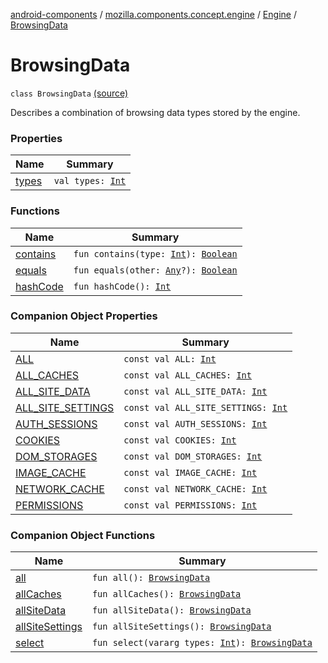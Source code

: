 [android-components](../../../index.md) / [mozilla.components.concept.engine](../../index.md) / [Engine](../index.md) / [BrowsingData](./index.md)

# BrowsingData

`class BrowsingData` [(source)](https://github.com/mozilla-mobile/android-components/blob/master/components/concept/engine/src/main/java/mozilla/components/concept/engine/Engine.kt#L29)

Describes a combination of browsing data types stored by the engine.

### Properties

| Name | Summary |
|---|---|
| [types](types.md) | `val types: `[`Int`](https://kotlinlang.org/api/latest/jvm/stdlib/kotlin/-int/index.html) |

### Functions

| Name | Summary |
|---|---|
| [contains](contains.md) | `fun contains(type: `[`Int`](https://kotlinlang.org/api/latest/jvm/stdlib/kotlin/-int/index.html)`): `[`Boolean`](https://kotlinlang.org/api/latest/jvm/stdlib/kotlin/-boolean/index.html) |
| [equals](equals.md) | `fun equals(other: `[`Any`](https://kotlinlang.org/api/latest/jvm/stdlib/kotlin/-any/index.html)`?): `[`Boolean`](https://kotlinlang.org/api/latest/jvm/stdlib/kotlin/-boolean/index.html) |
| [hashCode](hash-code.md) | `fun hashCode(): `[`Int`](https://kotlinlang.org/api/latest/jvm/stdlib/kotlin/-int/index.html) |

### Companion Object Properties

| Name | Summary |
|---|---|
| [ALL](-a-l-l.md) | `const val ALL: `[`Int`](https://kotlinlang.org/api/latest/jvm/stdlib/kotlin/-int/index.html) |
| [ALL_CACHES](-a-l-l_-c-a-c-h-e-s.md) | `const val ALL_CACHES: `[`Int`](https://kotlinlang.org/api/latest/jvm/stdlib/kotlin/-int/index.html) |
| [ALL_SITE_DATA](-a-l-l_-s-i-t-e_-d-a-t-a.md) | `const val ALL_SITE_DATA: `[`Int`](https://kotlinlang.org/api/latest/jvm/stdlib/kotlin/-int/index.html) |
| [ALL_SITE_SETTINGS](-a-l-l_-s-i-t-e_-s-e-t-t-i-n-g-s.md) | `const val ALL_SITE_SETTINGS: `[`Int`](https://kotlinlang.org/api/latest/jvm/stdlib/kotlin/-int/index.html) |
| [AUTH_SESSIONS](-a-u-t-h_-s-e-s-s-i-o-n-s.md) | `const val AUTH_SESSIONS: `[`Int`](https://kotlinlang.org/api/latest/jvm/stdlib/kotlin/-int/index.html) |
| [COOKIES](-c-o-o-k-i-e-s.md) | `const val COOKIES: `[`Int`](https://kotlinlang.org/api/latest/jvm/stdlib/kotlin/-int/index.html) |
| [DOM_STORAGES](-d-o-m_-s-t-o-r-a-g-e-s.md) | `const val DOM_STORAGES: `[`Int`](https://kotlinlang.org/api/latest/jvm/stdlib/kotlin/-int/index.html) |
| [IMAGE_CACHE](-i-m-a-g-e_-c-a-c-h-e.md) | `const val IMAGE_CACHE: `[`Int`](https://kotlinlang.org/api/latest/jvm/stdlib/kotlin/-int/index.html) |
| [NETWORK_CACHE](-n-e-t-w-o-r-k_-c-a-c-h-e.md) | `const val NETWORK_CACHE: `[`Int`](https://kotlinlang.org/api/latest/jvm/stdlib/kotlin/-int/index.html) |
| [PERMISSIONS](-p-e-r-m-i-s-s-i-o-n-s.md) | `const val PERMISSIONS: `[`Int`](https://kotlinlang.org/api/latest/jvm/stdlib/kotlin/-int/index.html) |

### Companion Object Functions

| Name | Summary |
|---|---|
| [all](all.md) | `fun all(): `[`BrowsingData`](./index.md) |
| [allCaches](all-caches.md) | `fun allCaches(): `[`BrowsingData`](./index.md) |
| [allSiteData](all-site-data.md) | `fun allSiteData(): `[`BrowsingData`](./index.md) |
| [allSiteSettings](all-site-settings.md) | `fun allSiteSettings(): `[`BrowsingData`](./index.md) |
| [select](select.md) | `fun select(vararg types: `[`Int`](https://kotlinlang.org/api/latest/jvm/stdlib/kotlin/-int/index.html)`): `[`BrowsingData`](./index.md) |
